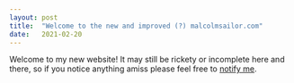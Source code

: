 ```yaml
---
layout: post
title:  "Welcome to the new and improved (?) malcolmsailor.com"
date:   2021-02-20
---
```


Welcome to my new website! It may still be rickety or incomplete here and there, so if you notice anything amiss please feel free to [notify me](mailto:malcolm.sailor@gmail.com).
